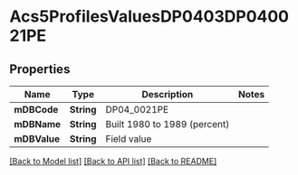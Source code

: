 # Acs5ProfilesValuesDP0403DP040021PE

## Properties
Name | Type | Description | Notes
------------ | ------------- | ------------- | -------------
**mDBCode** | **String** | DP04_0021PE | 
**mDBName** | **String** | Built 1980 to 1989 (percent) | 
**mDBValue** | **String** | Field value | 

[[Back to Model list]](../README.md#documentation-for-models) [[Back to API list]](../README.md#documentation-for-api-endpoints) [[Back to README]](../README.md)


